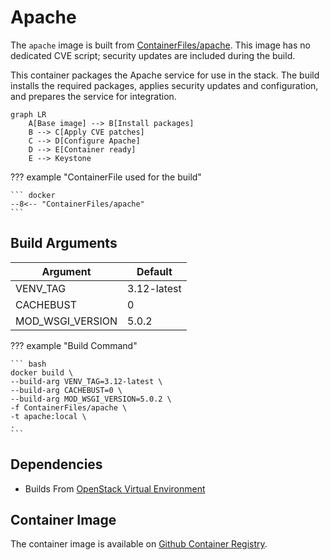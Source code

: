 # Apache

The `apache` image is built from [ContainerFiles/apache](https://github.com/rackerlabs/genestack-images/blob/main/ContainerFiles/apache). This image has no dedicated CVE script; security updates are included during the build.

This container packages the Apache service for use in the stack. The build installs the required packages, applies security updates and configuration, and prepares the service for integration.

``` mermaid
graph LR
    A[Base image] --> B[Install packages]
    B --> C[Apply CVE patches]
    C --> D[Configure Apache]
    D --> E[Container ready]
    E --> Keystone
```

??? example "ContainerFile used for the build"

    ``` docker
    --8<-- "ContainerFiles/apache"
    ```

## Build Arguments

| Argument | Default |
| --- | --- |
| VENV_TAG | 3.12-latest |
| CACHEBUST | 0 |
| MOD_WSGI_VERSION | 5.0.2 |

??? example "Build Command"

    ``` bash
    docker build \
    --build-arg VENV_TAG=3.12-latest \
    --build-arg CACHEBUST=0 \
    --build-arg MOD_WSGI_VERSION=5.0.2 \
    -f ContainerFiles/apache \
    -t apache:local \
    .
    ```

## Dependencies

- Builds From [OpenStack Virtual Environment](openstack-venv.md)

## Container Image

The container image is available on [Github Container Registry](https://github.com/rackerlabs/genestack-images/pkgs/container/genestack-images%2Fapache).
